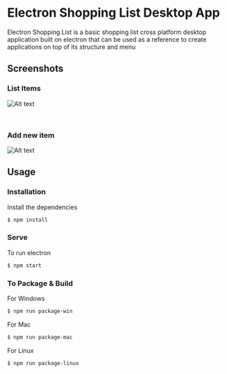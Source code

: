 # Electron Shopping List Desktop App

Electron Shopping List is a basic shopping list cross platform desktop application built on electron that can be used as a reference to create applications on top of its structure and menu

## Screenshots

<h3>List Items</h3>


![Alt text](https://github.com/Theofilos-Chamalis/electron-shopping-list/blob/master/Shopping%20list.png "Electron Shopping List - List Items")

<br/>

<h3>Add new item</h3>


![Alt text](https://github.com/Theofilos-Chamalis/electron-shopping-list/blob/master/Add%20new%20item.png "Electron Shopping List - Add new item")


## Usage

### Installation

Install the dependencies

```sh
$ npm install
```

### Serve
To run electron

```sh
$ npm start
```

### To Package & Build

For Windows

```sh
$ npm run package-win
```

For Mac

```sh
$ npm run package-mac
```

For Linux

```sh
$ npm run package-linux
```
